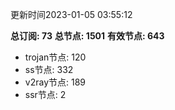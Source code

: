 更新时间2023-01-05 03:55:12

**总订阅: 73**
**总节点: 1501**
**有效节点: 643**
- trojan节点: 120
- ss节点: 332
- v2ray节点: 189
- ssr节点: 2
